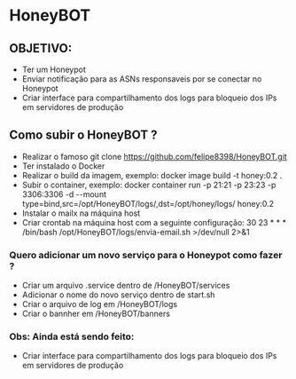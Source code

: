 # HoneyBOT

## OBJETIVO: ##

- Ter um Honeypot
- Enviar notificação para as ASNs responsaveis por se conectar no Honeypot
- Criar interface para compartilhamento dos logs para bloqueio dos IPs em servidores de produção

## Como subir o HoneyBOT ? ##

- Realizar o famoso git clone https://github.com/felipe8398/HoneyBOT.git
- Ter instalado o Docker
- Realizar o build da imagem, exemplo: docker image build -t honey:0.2 .
- Subir o container, exemplo: docker container run -p 21:21 -p 23:23 -p 3306:3306 -d --mount type=bind,src=/opt/HoneyBOT/logs/,dst=/opt/honey/logs/ honey:0.2
- Instalar o mailx na máquina host
- Criar crontab na máquina host com a seguinte configuração: 30 23 * * * /bin/bash /opt/HoneyBOT/logs/envia-email.sh >/dev/null 2>&1

### Quero adicionar um novo serviço para o Honeypot como fazer ? ###

- Criar um arquivo .service dentro de /HoneyBOT/services
- Adicionar o nome do novo serviço dentro de start.sh
- Criar o arquivo de log em /HoneyBOT/logs
- Criar o bannher em /HoneyBOT/banners

### Obs: Ainda está sendo feito: ###
- Criar interface para compartilhamento dos logs para bloqueio dos IPs em servidores de produção

